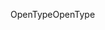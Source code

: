 <span data-ttu-id="240d2-101">OpenType</span><span class="sxs-lookup"><span data-stu-id="240d2-101">OpenType</span></span>
